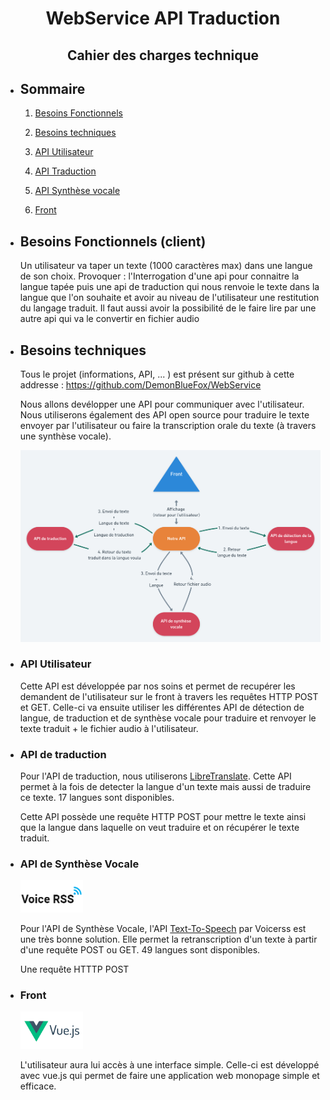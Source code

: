 # <center>WebService API Traduction</center>
## <center>**Cahier des charges technique**</center>

* ## Sommaire

    1. [Besoins Fonctionnels](#Fonctionnels)

    2. [Besoins techniques](#Techniques)

    3. [API Utilisateur](#Utilisateur)

    4. [API Traduction](#Traduction)

    5. [API Synthèse vocale](#Vocale)

    6. [Front](#Front)

<div style="page-break-after: always; visibility: hidden"> 
</div>

<a name="Fonctionnels"></a>

* ## Besoins Fonctionnels (client)

    Un utilisateur va taper un texte (1000 caractères max) dans une langue de son choix. Provoquer : l'Interrogation d'une api pour connaitre la langue tapée puis une api de traduction qui nous renvoie le texte dans la langue que l'on souhaite et avoir au niveau de l'utilisateur une restitution du langage traduit. 
    Il faut aussi avoir la possibilité de le faire lire par une autre api qui va le convertir en fichier audio

<a name="Techniques"></a>

* ## Besoins techniques

    Tous le projet (informations, API, ... ) est présent sur github à cette addresse : https://github.com/DemonBlueFox/WebService

    Nous allons devélopper une API pour communiquer avec l'utilisateur. Nous utiliserons également des API open source pour traduire le texte envoyer par l'utilisateur ou faire la transcription orale du texte (à travers une synthèse vocale).

    ![](Architecture_des_API.png)
<div style="page-break-after: always; visibility: hidden"> 
</div>

<a name="Utilisateur"></a>

* ### API Utilisateur

    Cette API est développée par nos soins et permet de recupérer les demandent de l'utilisateur sur le front à travers les requêtes HTTP POST et GET. Celle-ci va ensuite utiliser les différentes API de détection de langue, de traduction et de synthèse vocale pour traduire et renvoyer le texte traduit + le fichier audio à l'utilisateur.

<a name="Traduction"></a>

* ### API de traduction
    Pour l'API de traduction, nous utiliserons [LibreTranslate](https://github.com/LibreTranslate/LibreTranslate). Cette API permet à la fois de detecter la langue d'un texte mais aussi de traduire ce texte. 17 langues sont disponibles.

    Cette API possède une requête HTTP POST pour mettre le texte ainsi que la langue dans laquelle on veut traduire et on récupérer le texte traduit.

<a name="Vocale"></a>

* ### API de Synthèse Vocale 
    <img src="logo_voicerss.png" alt="logo_voicerss" width="100"/>

    Pour l'API de Synthèse Vocale, l'API [Text-To-Speech](https://www.voicerss.org/api/) par Voicerss est une très bonne solution. Elle permet la retranscription d'un texte à partir d'une requête POST ou GET. 49 langues sont disponibles.

    Une requête HTTTP POST 

<a name="Front"></a>

* ### Front
    <img src="VueJS.png" alt="VueJS" width="100"/>

    L'utilisateur aura lui accès à une interface simple. Celle-ci est développé avec vue.js qui permet de faire une application web monopage simple et efficace.